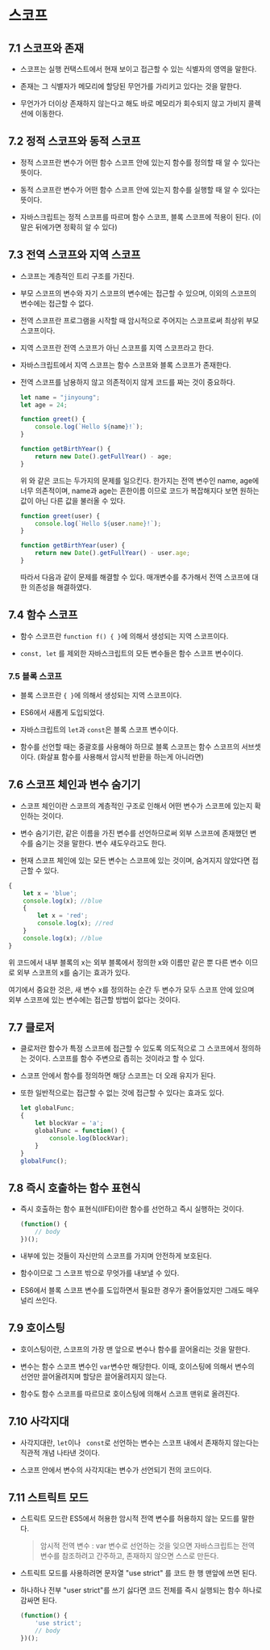 # 스코프


## 7.1 스코프와 존재

- 스코프는 실행 컨택스트에서 현재 보이고 접근할 수 있는 식별자의 영역을 말한다.

- 존재는 그 식별자가 메모리에 할당된 무언가를 가리키고 있다는 것을 말한다.

- 무언가가 더이상 존재하지 않는다고 해도 바로 메모리가 회수되지 않고 가비지 콜렉션에 이동한다.


## 7.2 정적 스코프와 동적 스코프

- 정적 스코프란 변수가 어떤 함수 스코프 안에 있는지 함수를 정의할 때 알 수 있다는 뜻이다.

- 동적 스코프란 변수가 어떤 함수 스코프 안에 있는지 함수를 실행할 때 알 수 있다는 뜻이다.

- 자바스크립트는 정적 스코프를 따르며 함수 스코프, 블록 스코프에 적용이 된다. (이말은 뒤에가면 정확히 알 수 있다)


## 7.3 전역 스코프와 지역 스코프

- 스코프는 계층적인 트리 구조를 가진다.

- 부모 스코프의 변수와 자기 스코프의 변수에는 접근할 수 있으며, 이외의 스코프의 변수에는 접근할 수 없다.

- 전역 스코프란 프로그램을 시작할 때 암시적으로 주어지는 스코프로써 최상위 부모 스코프이다.

- 지역 스코프란 전역 스코프가 아닌 스코프를 지역 스코프라고 한다.

- 자바스크립트에서 지역 스코프는 함수 스코프와 블록 스코프가 존재한다.

- 전역 스코프를 남용하지 않고 의존적이지 않게 코드를 짜는 것이 중요하다.

  ```javascript
  let name = "jinyoung";
  let age = 24;
  
  function greet() {
      console.log(`Hello ${name}!`);
  }
  
  function getBirthYear() {
      return new Date().getFullYear() - age;
  }
  ```

  위 와 같은 코드는 두가지의 문제를 일으킨다. 한가지는 전역 변수인 name, age에 너무 의존적이며,  name과 age는 흔한이름 이므로 코드가 복잡해지다 보면 원하는 값이 아닌 다른 값을 불러올 수 있다.

  ```javascript
  function greet(user) {
      console.log(`Hello ${user.name}!`);
  }
  
  function getBirthYear(user) {
      return new Date().getFullYear() - user.age;
  }
  ```

  따라서 다음과 같이 문제를 해결할 수 있다. 매개변수를 추가해서 전역 스코프에 대한 의존성을 해결하였다.


## 7.4 함수 스코프

- 함수 스코프란 `function f() { }`에 의해서 생성되는 지역 스코프이다.

-  `const, let` 를 제외한 자바스크립트의 모든 변수들은 함수 스코프 변수이다.


### 7.5 블록 스코프

- 블록 스코프란 `{ }`에 의해서 생성되는 지역 스코프이다.

- ES6에서 새롭게 도입되었다.

- 자바스크립트의 `let`과 `const`은 블록 스코프 변수이다.

- 함수를 선언할 때는 중괄호를 사용해야 하므로 블록 스코프는 함수 스코프의 서브셋이다. (화살표 함수를 사용해서 암시적 반환을 하는게 아니라면)


## 7.6 스코프 체인과 변수 숨기기

- 스코프 체인이란 스코프의 계층적인 구조로 인해서 어떤 변수가 스코프에 있는지 확인하는 것이다.

- 변수 숨기기란, 같은 이름을 가진 변수를 선언하므로써 외부 스코프에 존재했던 변수를 숨기는 것을 말한다. 변수 섀도우라고도 한다.

- 현재 스코프 체인에 있는 모든 변수는 스코프에 있는 것이며, 숨겨지지 않았다면 접근할 수 있다.

```javascript
{
    let x = 'blue';
    console.log(x); //blue
    {
        let x = 'red';
        console.log(x); //red
    }
    console.log(x); //blue
}
```

 위 코드에서 내부 블록의 x는 외부 블록에서 정의한 x와 이름만 같은 뿐 다른 변수 이므로 외부 스코프의 x를 숨기는 효과가 있다. 
 
 여기에서 중요한 것은, 새 변수 x를 정의하는 순간 두 변수가 모두 스코프 안에 있으며 외부 스코프에 있는 변수에는 접근할 방법이 없다는 것이다.


## 7.7 클로저

- 클로저란 함수가 특정 스코프에 접근할 수 있도록 의도적으로 그 스코프에서 정의하는 것이다. 스코프를 함수 주변으로 좁히는 것이라고 할 수 있다.

- 스코프 안에서 함수를 정의하면 해당 스코프는 더 오래 유지가 된다.

- 또한 일반적으로는 접근할 수 없는 것에 접근할 수 있다는 효과도 있다.

  ```javascript
  let globalFunc;
  {
      let blockVar = 'a';
      globalFunc = function() {
          console.log(blockVar);
      }
  }
  globalFunc();
  ```


## 7.8 즉시 호출하는 함수 표현식

- 즉시 호출하는 함수 표현식(IIFE)이란 함수를 선언하고 즉시 실행하는 것이다.

  ```javascript
  (function() {
      // body
  })();
  ```

- 내부에 있는 것들이 자신만의 스코프를 가지며 안전하게 보호된다.

- 함수이므로 그 스코프 밖으로 무엇가를 내보낼 수 있다.

- ES6에서 블록 스코프 변수를 도입하면서 필요한 경우가 줄어들었지만 그래도 매우 널리 쓰인다.


## 7.9 호이스팅

- 호이스팅이란,  스코프의 가장 맨 앞으로 변수나 함수를 끌어올리는 것을 말한다.

- 변수는 함수 스코프 변수인 `var`변수만 해당한다.  이때, 호이스팅에 의해서 변수의 선언만 끌어올려지며 할당은 끌어올려지지 않는다.

- 함수도 함수 스코프를 따르므로 호이스팅에 의해서 스코프 맨위로 올려진다.


## 7.10 사각지대

- 사각지대란, `let`이나 ` const`로 선언하는 변수는 스코프 내에서 존재하지 않는다는 직관적 개념 나타낸 것이다.

- 스코프 안에서 변수의 사각지대는 변수가 선언되기 전의 코드이다.


## 7.11 스트릭트 모드

- 스트릭트 모드란 ES5에서 허용한 암시적 전역 변수를 허용하지 않는 모드를 말한다.

  > 암시적 전역 변수 : var 변수로 선언하는 것을 잊으면 자바스크립트는 전역 변수를 참조하려고 간주하고, 존재하지 않으면 스스로 만든다.

- 스트릭트 모드를 사용하려면 문자열 "use strict" 를 코드 한 행 맨앞에 쓰면 된다.

- 하나하나 전부 "user strict"를 쓰기 싫다면 코드 전체를 즉시 실행되는 함수 하나로 감싸면 된다.

  ```javascript
  (function() {
      'use strict';
      // body
  })();
  ```

